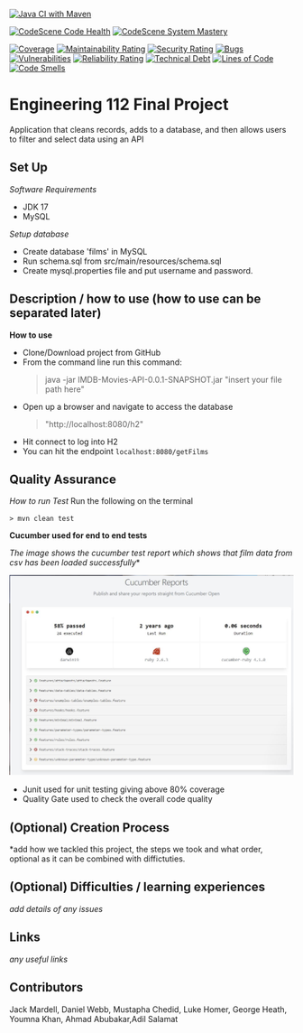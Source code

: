 [![Java CI with Maven](https://github.com/dhansak79/imdb-movies-engineering112/actions/workflows/maven.yml/badge.svg)](https://github.com/dhansak79/imdb-movies-engineering112/actions/workflows/maven.yml)

[![CodeScene Code Health](https://codescene.io/projects/27060/status-badges/code-health)](https://codescene.io/projects/27060)
[![CodeScene System Mastery](https://codescene.io/projects/27060/status-badges/system-mastery)](https://codescene.io/projects/27060)

[![Coverage](https://sonarcloud.io/api/project_badges/measure?project=imdb-movies-engineering112&metric=coverage)](https://sonarcloud.io/summary/new_code?id=imdb-movies-engineering112)
[![Maintainability Rating](https://sonarcloud.io/api/project_badges/measure?project=imdb-movies-engineering112&metric=sqale_rating)](https://sonarcloud.io/summary/new_code?id=imdb-movies-engineering112)
[![Security Rating](https://sonarcloud.io/api/project_badges/measure?project=imdb-movies-engineering112&metric=security_rating)](https://sonarcloud.io/summary/new_code?id=imdb-movies-engineering112)
[![Bugs](https://sonarcloud.io/api/project_badges/measure?project=imdb-movies-engineering112&metric=bugs)](https://sonarcloud.io/summary/new_code?id=imdb-movies-engineering112)
[![Vulnerabilities](https://sonarcloud.io/api/project_badges/measure?project=imdb-movies-engineering112&metric=vulnerabilities)](https://sonarcloud.io/summary/new_code?id=imdb-movies-engineering112)
[![Reliability Rating](https://sonarcloud.io/api/project_badges/measure?project=imdb-movies-engineering112&metric=reliability_rating)](https://sonarcloud.io/summary/new_code?id=imdb-movies-engineering112)
[![Technical Debt](https://sonarcloud.io/api/project_badges/measure?project=imdb-movies-engineering112&metric=sqale_index)](https://sonarcloud.io/summary/new_code?id=imdb-movies-engineering112)
[![Lines of Code](https://sonarcloud.io/api/project_badges/measure?project=imdb-movies-engineering112&metric=ncloc)](https://sonarcloud.io/summary/new_code?id=imdb-movies-engineering112)
[![Code Smells](https://sonarcloud.io/api/project_badges/measure?project=imdb-movies-engineering112&metric=code_smells)](https://sonarcloud.io/summary/new_code?id=imdb-movies-engineering112)

# Engineering 112 Final Project

Application that cleans records, adds to a database, and then allows users to filter and select data using an API

## Set Up
*Software Requirements*
- JDK 17
- MySQL

*Setup database*
- Create database 'films' in MySQL
- Run schema.sql from src/main/resources/schema.sql
- Create mysql.properties file and put username and password.

## Description / how to use (how to use can be separated later)
**How to use**
- Clone/Download project from GitHub
- From the command line run this command:
  > java -jar IMDB-Movies-API-0.0.1-SNAPSHOT.jar "insert your file path here"
- Open up a browser and navigate to access the database
  >"http://localhost:8080/h2"
- Hit connect to log into H2
- You can hit the endpoint `localhost:8080/getFilms`
## Quality Assurance
*How to run Test*
Run the following on the terminal

    > mvn clean test

**Cucumber used for end to end tests**

*The image shows the cucumber test report which shows that film data from csv has been loaded successfully**

<img src="src/test/resources/testEvidence/End_To_End_Test.png" />

- Junit used for unit testing giving above 80% coverage
- Quality Gate used to check the overall code quality

## (Optional) Creation Process
*add how we tackled this project, the steps we took and what order, optional as it can be combined with diffictuties.

## (Optional) Difficulties / learning experiences
*add details of any issues*

## Links
*any useful links*

## Contributors

 Jack Mardell, Daniel Webb, Mustapha Chedid, Luke Homer, George Heath, Youmna Khan, Ahmad Abubakar,Adil Salamat
